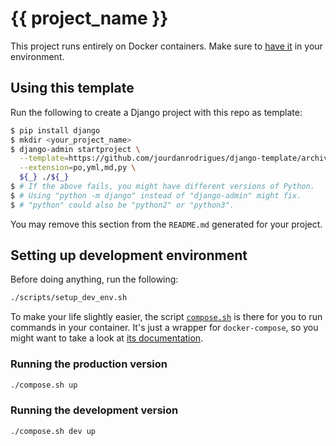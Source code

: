 # {{ project_name }}

This project runs entirely on Docker containers. Make sure to [have it][docker-download] in your environment.

## Using this template

Run the following to create a Django project with this repo as template:

```bash
$ pip install django
$ mkdir <your_project_name>
$ django-admin startproject \
  --template=https://github.com/jourdanrodrigues/django-template/archive/master.zip \
  --extension=po,yml,md,py \
  ${_} ./${_}
$ # If the above fails, you might have different versions of Python.
$ # Using "python -m django" instead of "django-admin" might fix.
$ # "python" could also be "python2" or "python3".
```

You may remove this section from the `README.md` generated for your project.  

## Setting up development environment

Before doing anything, run the following:

```bash
./scripts/setup_dev_env.sh
```

To make your life slightly easier, the script [`compose.sh`](compose.sh) is there for you to run commands in your
container. It's just a wrapper for `docker-compose`, so you might want to take a look at
[its documentation][docker-compose-docs].

### Running the production version

```bash
./compose.sh up
```

### Running the development version

```bash
./compose.sh dev up
```

[docker-download]: https://www.docker.com/community-edition#/download
[docker-compose-docs]: https://docs.docker.com/compose/reference/
